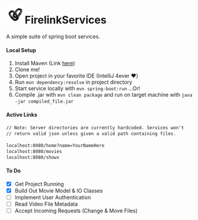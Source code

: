 ![alt text][logo]FirelinkServices
===
A simple suite of spring boot services.

[logo]: https://github.com/Xephorium/FirelinkServices/blob/master/img/icon_transparent_small.png "Logo"

#### Local Setup
  1. Install Maven \(Link [here](https://maven.apache.org/download.cgi)\)
  2. Clone me!
  3. Open project in your favorite IDE \(IntelliJ 4ever :heart:\)
  4. Run `mvn dependency:resolve` in project directory
  5. Start service locally with `mvn spring-boot:run` ...Or!
  6. Compile .jar with `mvn clean package` and run on target machine with `java -jar compiled_file.jar`

#### Active Links
```
// Note: Server directories are currently hardcoded. Services won't
// return valid json unless given a valid path containing files.
         
localhost:8080/home?name=YourNameHere
localhost:8080/movies
localhost:8080/shows
```

#### To Do
- [X] Get Project Running
- [X] Build Out Movie Model & IO Classes
- [ ] Implement User Authentication
- [ ] Read Video File Metadata
- [ ] Accept Incoming Requests (Change & Move Files)

